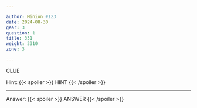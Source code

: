 ```yaml
---

author: Minion #123
date: 2024-08-30
gear: 3
question: 1
title: 331
weight: 3310
zone: 3

---
```


CLUE

Hint: {{< spoiler >}} HINT {{< /spoiler >}}

---

Answer: {{< spoiler >}} ANSWER {{< /spoiler >}}

